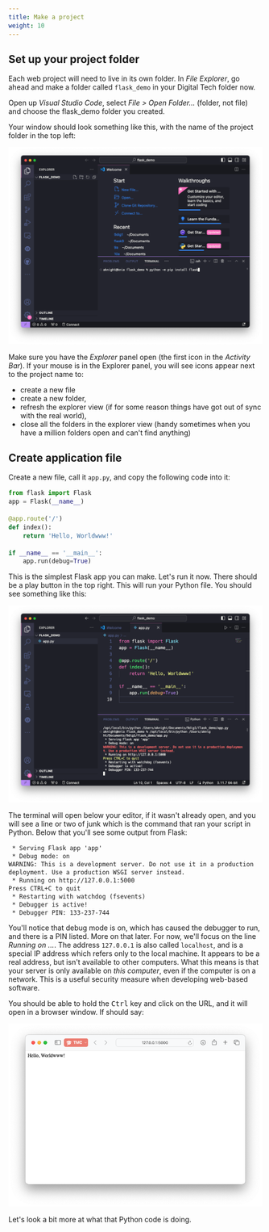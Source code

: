 ```yaml
---
title: Make a project
weight: 10
---
```

## Set up your project folder
Each web project will need to live in its own folder. In *File Explorer*, go ahead and make a folder called `flask_demo` in your Digital Tech folder now.

Open up *Visual Studio Code*, select *File > Open Folder...* (folder, not file) and choose the flask_demo folder you created.

Your window should look something like this, with the name of the project folder in the top left:

![Project folder open in a window in Visual Studio Code.](projectWindow.png)

Make sure you have the *Explorer* panel open (the first icon in the *Activity Bar*). If your mouse is in the Explorer panel, you will see icons appear next to the project name to:
- create a new file
- create a new folder,
- refresh the explorer view (if for some reason things have got out of sync with the real world),
- close all the folders in the explorer view (handy sometimes when you have a million folders open and can't find anything)

## Create application file
Create a new file, call it `app.py`, and copy the following code into it:

```python
from flask import Flask
app = Flask(__name__)
 
@app.route('/')
def index():
    return 'Hello, Worldwww!'
 
if __name__ == '__main__':
    app.run(debug=True)
```

This is the simplest Flask app you can make. Let's run it now. There should be a play button in the top right. This will run your Python file. You should see something like this:

![Running first Flask app](runningFlask.png)

The terminal will open below your editor, if it wasn't already open, and you will see a line or two of junk which is the command that ran your script in Python. Below that you'll see some output from Flask:

```
 * Serving Flask app 'app'
 * Debug mode: on
WARNING: This is a development server. Do not use it in a production deployment. Use a production WSGI server instead.
 * Running on http://127.0.0.1:5000
Press CTRL+C to quit
 * Restarting with watchdog (fsevents)
 * Debugger is active!
 * Debugger PIN: 133-237-744
```
You'll notice that debug mode is on, which has caused the debugger to run, and there is a PIN listed. More on that later. For now, we'll focus on the line *Running on ...*. The address `127.0.0.1` is also called `localhost`, and is a special IP address which refers only to the local machine. It appears to be a real address, but isn't available to other computers. What this means is that your server is only available on *this computer*, even if the computer is on a network. This is a useful security measure when developing web-based software.

You should be able to hold the <kbd>Ctrl</kbd> key and click on the URL, and it will open in a browser window. If should say:

![Hello, world!](helloWorld.png)

Let's look a bit more at what that Python code is doing.
